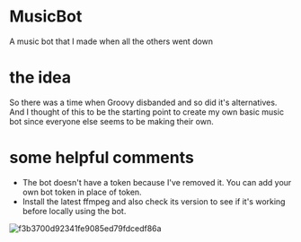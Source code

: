 # MusicBot
A music bot that I made when all the others went down 

# the idea
So there was a time when Groovy disbanded and so did it's alternatives. And I thought of this to be the starting point to create my own basic music bot since everyone else seems to be making their own. 

# some helpful comments 
   - The bot doesn't have a token because I've removed it. You can add your own bot token in place of token.
   - Install the latest ffmpeg and also check its version to see if it's working before locally using the bot.

![f3b3700d92341fe9085ed79fdcedf86a](https://user-images.githubusercontent.com/73244900/148053024-5dce150d-ebaf-4d8c-859b-9cdef1ea332a.gif)

